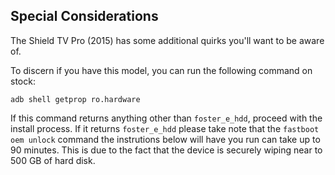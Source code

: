 ## Special Considerations
The Shield TV Pro (2015) has some additional quirks you'll want to be aware of.

To discern if you have this model, you can run the following command on stock:
```
adb shell getprop ro.hardware
```

If this command returns anything other than `foster_e_hdd`, proceed with the install process. If it returns `foster_e_hdd` please take note that the `fastboot oem unlock` command the instrutions below will have you run can take up to 90 minutes. This is due to the fact that the device is securely wiping near to 500 GB of hard disk.